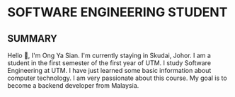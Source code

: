 # SOFTWARE ENGINEERING STUDENT
## **SUMMARY**
Hello 👋, I'm Ong Ya Sian. I'm currently staying in Skudai, Johor. I am a student in the first semester of the first year of UTM. I study Software Engineering at UTM. I have just learned some basic information about computer technology. I am very passionate about this course. My goal is to become a backend developer from Malaysia. 
